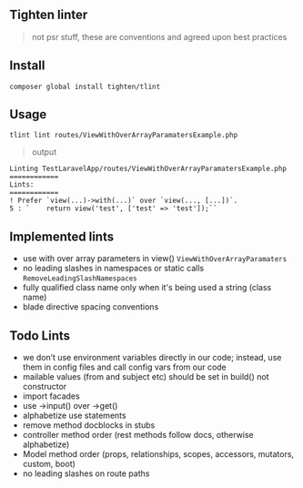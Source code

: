 ## Tighten linter
> not psr stuff, these are conventions and agreed upon best practices

## Install
```
composer global install tighten/tlint
```

## Usage
```
tlint lint routes/ViewWithOverArrayParamatersExample.php
```

> output
```
Linting TestLaravelApp/routes/ViewWithOverArrayParamatersExample.php
============
Lints: 
============
! Prefer `view(...)->with(...)` over `view(..., [...])`.
5 : `    return view('test', ['test' => 'test']);``
```

## Implemented lints
- use with over array parameters in view() `ViewWithOverArrayParamaters`
- no leading slashes in namespaces or static calls `RemoveLeadingSlashNamespaces`
- fully qualified class name only when it's being used a string (class name)
- blade directive spacing conventions

## Todo Lints
- we don’t use environment variables directly in our code; instead, use them in config files and call config vars from our code
- mailable values (from and subject etc) should be set in build() not constructor
- import facades
- use ->input() over ->get()
- alphabetize use statements
- remove method docblocks in stubs
- controller method order (rest methods follow docs, otherwise alphabetize)
- Model method order (props, relationships, scopes, accessors, mutators, custom, boot) 
- no leading slashes on route paths
